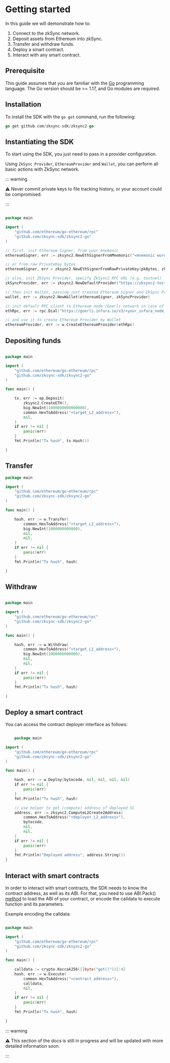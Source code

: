 # Getting started

In this guide we will demonstrate how to:

1. Connect to the zkSync network.
2. Deposit assets from Ethereum into zkSync.
3. Transfer and withdraw funds.
4. Deploy a smart contract.
5. Interact with any smart contract.

## Prerequisite

This guide assumes that you are familiar with the [Go](https://go.dev/doc/) programming language.
The Go version should be >= 1.17, and Go modules are required.

 
## Installation

To install the SDK with the `go get` command, run the following:

```go 
go get github.com/zksync-sdk/zksync2-go

```
## Instantiating the SDK

To start using the SDK, you just need to pass in a provider configuration.

Using `ZkSync Provider`, `EthereumProvider` and `Wallet`, you can perform all basic actions with ZkSync network.

::: warning

⚠️ Never commit private keys to file tracking history, or your account could be compromised.

:::

```go

package main

import (
    "github.com/ethereum/go-ethereum/rpc"
    "github.com/zksync-sdk/zksync2-go"
)

// first, init Ethereum Signer, from your mnemonic
ethereumSigner, err := zksync2.NewEthSignerFromMnemonic("<mnemonic words>", zksync2.ZkSyncChainIdMainnet)

// or from raw PrivateKey bytes
ethereumSigner, err = zksync2.NewEthSignerFromRawPrivateKey(pkBytes, zksync2.ZkSyncChainIdMainnet)

// also, init ZkSync Provider, specify ZkSync2 RPC URL (e.g. testnet)
zkSyncProvider, err := zksync2.NewDefaultProvider("https://zksync2-testnet.zksync.dev")

// then init Wallet, passing just created Ethereum Signer and ZkSync Provider   
wallet, err := zksync2.NewWallet(ethereumSigner, zkSyncProvider)

// init default RPC client to Ethereum node (Goerli network in case of ZkSync2 testnet)
ethRpc, err := rpc.Dial("https://goerli.infura.io/v3/<your_infura_node_id>")

// and use it to create Ethereum Provider by Wallet 
ethereumProvider, err := w.CreateEthereumProvider(ethRpc)

```
## Depositing funds

```go

package main

import (
    "github.com/ethereum/go-ethereum/rpc"
    "github.com/zksync-sdk/zksync2-go"
)

func main() {

    tx, err := ep.Deposit(
        zksync2.CreateETH(),
        big.NewInt(1000000000000000), 
        common.HexToAddress("<target_L2_address>"), 
        nil,
    )
    if err != nil {
        panic(err)
    }
    fmt.Println("Tx hash", tx.Hash())

}

```
## Transfer

```go
package main

import (
    "github.com/ethereum/go-ethereum/rpc"
    "github.com/zksync-sdk/zksync2-go"
)

func main() {

    hash, err := w.Transfer(
        common.HexToAddress("<target_L2_address>"), 
        big.NewInt(1000000000000),
        nil, 
        nil,
    )
    if err != nil {
        panic(err)
    }
    fmt.Println("Tx hash", hash)

}

```
## Withdraw

```go 

package main

import (
    "github.com/ethereum/go-ethereum/rpc"
    "github.com/zksync-sdk/zksync2-go"
)

func main() {

    hash, err := w.Withdraw(
        common.HexToAddress("<target_L1_address>"), 
        big.NewInt(1000000000000), 
        nil, 
        nil,
    )
    if err != nil {
        panic(err)
    }
    fmt.Println("Tx hash", hash)

}

```
## Deploy a smart contract

You can access the contract deployer interface as follows:

``` go

    package main

import (
    "github.com/ethereum/go-ethereum/rpc"
    "github.com/zksync-sdk/zksync2-go"
)

func main() {

    hash, err := w.Deploy(bytecode, nil, nil, nil, nil)
    if err != nil {
        panic(err)
    }
    fmt.Println("Tx hash", hash)

    // use helper to get (compute) address of deployed SC
    address, err := zksync2.ComputeL2Create2Address(
        common.HexToAddress("<deployer_L2_address>"), 
        bytecode, 
        nil, 
        nil,
    )
    if err != nil {
        panic(err)
    }
    fmt.Println("Deployed address", address.String())
}

```

## Interact with smart contracts

In order to interact with smart contracts, the SDK needs to know the contract address, as well as its ABI. For that, you need to use ABI.Pack() [method](https://github.com/ethereum/go-ethereum/accounts/abi) to load the ABI of your contract, or encode the calldata to execute function and its parameters.

Example encoding the calldata:

```go

package main

import (
    "github.com/ethereum/go-ethereum/rpc"
    "github.com/zksync-sdk/zksync2-go"
)

func main() {

    calldata := crypto.Keccak256([]byte("get()"))[:4]
    hash, err := w.Execute(
        common.HexToAddress("<contract_address>"),
        calldata,
        nil,
    )
    if err != nil {
        panic(err)
    }
    fmt.Println("Tx hash", hash)

}

```

::: warning

⚠️ This section of the docs is still in progress and will be updated with more detailed information soon.

:::